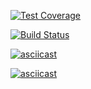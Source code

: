 [![Test Coverage](https://api.codeclimate.com/v1/badges/e89a23bda230f4d5af10/test_coverage)](https://codeclimate.com/github/fastNick/project-lvl1-s388/test_coverage)

[![Build Status](https://travis-ci.org/fastNick/project-lvl1-s388.svg?branch=master)](https://travis-ci.org/fastNick/project-lvl1-s388)

<!-- Brain even cast -->
[![asciicast](https://asciinema.org/a/6ZaIEtE1gHlkezdH5R6M70Drr.svg)](https://asciinema.org/a/6ZaIEtE1gHlkezdH5R6M70Drr)

<!-- Brain calc cast -->
[![asciicast](https://asciinema.org/a/R3i09WIxBmPnr8Oc7sbHMzKD8.svg)](https://asciinema.org/a/R3i09WIxBmPnr8Oc7sbHMzKD8)
